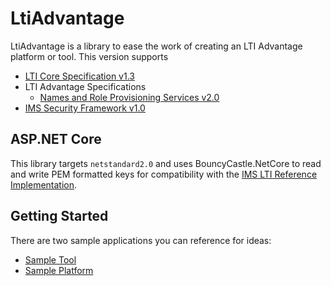 # LtiAdvantage

LtiAdvantage is a library to ease the work of creating an LTI Advantage platform or tool. This version supports

- [LTI Core Specification v1.3](https://www.imsglobal.org/spec/lti/v1p3/)
- LTI Advantage Specifications
  - [Names and Role Provisioning Services v2.0](https://www.imsglobal.org/spec/lti-nrps/v2p0)
- [IMS Security Framework v1.0](https://www.imsglobal.org/spec/security/v1p0/)

## ASP.NET Core

This library targets `netstandard2.0` and uses BouncyCastle.NetCore to read and write PEM formatted keys
for compatibility with the [IMS LTI Reference Implementation](https://github.com/IMSGlobal/lti-reference-implementation).

## Getting Started

There are two sample applications you can reference for ideas:
- [Sample Tool](https://github.com/andyfmiller/LtiAdvantageTool)
- [Sample Platform](https://github.com/andyfmiller/LtiAdvantagePlatform)
